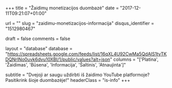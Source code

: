 +++
title 				= "Žaidimų monetizacijos duombazė"
date 				= "2017-12-11T09:21:07+01:00"

url					= ""
slug                = "zaidimu-monetizacijos-informacija"
disqus_identifier   = "1512980467"

draft				= false
comments 			= false

layout				= "database"
database 			= "https://spreadsheets.google.com/feeds/list/16qXL4U92CwMa5QdAIS1tyTKDQNrINo0uvk6dvu10XBI/1/public/values?alt=json"
columns				= "['Platina', 'Žaidimas', 'Būsena', 'Informacija', 'Šaltinis', 'Atnaujinta']"

subtitle			= "Dvejoji ar saugu uždirbti iš žaidimo YouTube platformoje? Pasitikrink šioje duombazėje!"
headerClass			= "is-info"
+++